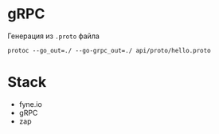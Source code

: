 # gRPC

Генерация из `.proto` файла

```shell
protoc --go_out=./ --go-grpc_out=./ api/proto/hello.proto
```

# Stack
- fyne.io
- gRPC
- zap